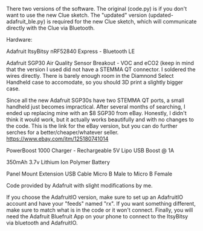 There two versions of the software. The original (code.py) is if you don't want to use the new Clue sketch. The "updated" version (updated-adafruit_ble.py) is required for the new Clue sketch, which will communicate directly with the Clue via Bluetooth. 


Hardware:

Adafruit ItsyBitsy nRF52840 Express - Bluetooth LE

Adafruit SGP30 Air Quality Sensor Breakout - VOC and eCO2 (keep in mind that the version I used did not have a STEMMA QT connector. I soldered the wires directly. There is barely enough room in the Diamnond Select Handheld case to accomodate, so you should 3D print a slightly bigger case.

Since all the new Adafruit SGP30s have two STEMMA QT ports, a small handheld just becomes impractical. After several months of searching, I ended up replacing mine with an $8 SGP30 from eBay. Honestly, I didn't think it would work, but it actually works beautifully and with no changes to the code. This is the link for the eBay version, but you can do further serches for a better/cheaper/whatever seller. https://www.ebay.com/itm/125180741014

PowerBoost 1000 Charger - Rechargeable 5V Lipo USB Boost @ 1A

350mAh 3.7v Lithium Ion Polymer Battery

Panel Mount Extension USB Cable Micro B Male to Micro B Female


Code provided by Adafruit with slight modifications by me. 


If you choose the AdafruitIO version, make sure to set up an AdafruitIO account and have your "feeds" named "rx". If you want something different, make sure to match what is in the code or it won't connect. Finally, you will need the Adafruit Bluefruit App on your phone to connect to the ItsyBitsy via bluetooth and AdafruitIO.

